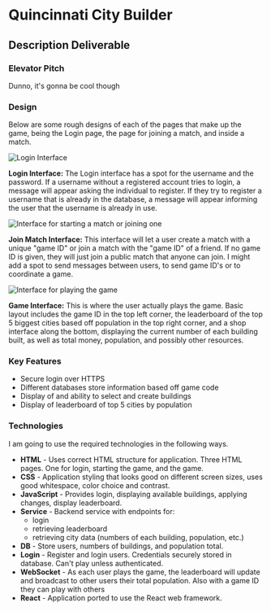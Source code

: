 # Quincinnati City Builder

## Description Deliverable

### Elevator Pitch

Dunno, it's gonna be cool though

### Design

Below are some rough designs of each of the pages that make up the game, being the Login page, the page for joining a match, and inside a match.

![Login Interface](https://user-images.githubusercontent.com/112978030/236575904-d9f37648-e8f1-4113-83e3-25a50cdaefe8.jpg)

**Login Interface:** The Login interface has a spot for the username and the password. If a username without a registered account tries to login, a message will appear asking the individual to register. If they try to register a username that is already in the database, a message will appear informing the user that the username is already in use.

![Interface for starting a match or joining one](https://user-images.githubusercontent.com/112978030/236575942-f9784546-a2af-49ea-beec-f6e17960715a.jpg)

**Join Match Interface:** This interface will let a user create a match with a unique "game ID" or join a match with the "game ID" of a friend. If no game ID is given, they will just join a public match that anyone can join. I might add a spot to send messages between users, to send game ID's or to coordinate a game.

![Interface for playing the game](https://user-images.githubusercontent.com/112978030/236575982-6dc3dcae-6421-4dea-958d-6ec6bd28f87e.jpg)

**Game Interface:** This is where the user actually plays the game. Basic layout includes the game ID in the top left corner, the leaderboard of the top 5 biggest cities based off population in the top right corner, and a shop interface along the bottom, displaying the current number of each building built, as well as total money, population, and possibly other resources.

### Key Features

- Secure login over HTTPS
- Different databases store information based off game code
- Display of and ability to select and create buildings
- Display of leaderboard of top 5 cities by population

### Technologies

I am going to use the required technologies in the following ways.

- **HTML** - Uses correct HTML structure for application. Three HTML pages. One for login, starting the game, and the game.
- **CSS** - Application styling that looks good on different screen sizes, uses good whitespace, color choice and contrast.
- **JavaScript** - Provides login, displaying available buildings, applying changes, display leaderboard.
- **Service** - Backend service with endpoints for:
  - login
  - retrieving leaderboard
  - retrieving city data (numbers of each building, population, etc.)
- **DB** - Store users, numbers of buildings, and population total.
- **Login** - Register and login users. Credentials securely stored in database. Can't play unless authenticated.
- **WebSocket** - As each user plays the game, the leaderboard will update and broadcast to other users their total population. Also with a game ID they can play with others
- **React** - Application ported to use the React web framework.
